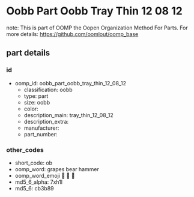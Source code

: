 # Oobb Part Oobb Tray Thin 12 08 12  

note: This is part of OOMP the Oopen Organization Method For Parts. For more details: https://github.com/oomlout/oomp_base

##  part details





### id
* oomp_id: oobb_part_oobb_tray_thin_12_08_12
  * classification: oobb
  * type: part
  * size: oobb
  * color: 
  * description_main: tray_thin_12_08_12
  * description_extra: 
  * manufacturer: 
  * part_number: 

### other_codes
* short_code: ob
* oomp_word: grapes bear hammer
* oomp_word_emoji :grapes: :bear: :hammer:
* md5_6_alpha: 7xh1l
* md5_6: cb3b89